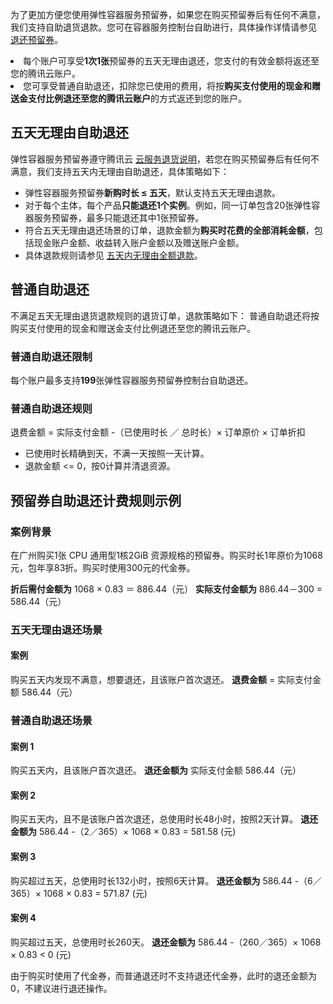 为了更加方便您使用弹性容器服务预留券，如果您在购买预留券后有任何不满意，我们支持自助退货退款。您可在容器服务控制台自助进行，具体操作详情请参见 [退还预留券](https://cloud.tencent.com/document/product/457/55750#.E9.80.80.E8.BF.98.E9.A2.84.E7.95.99.E5.88.B8)。


<dx-alert infotype="explain" title=" ">
<li>每个账户可享受<b>1次1张</b>预留券的五天无理由退还，您支付的有效金额将返还至您的腾讯云账户。</li>
<li>您可享受普通自助退还，扣除您已使用的费用，将按<b>购买支付使用的现金和赠送金支付比例退还至您的腾讯云账户</b>的方式返还到您的账户。</li>
</dx-alert>





## 五天无理由自助退还
弹性容器服务预留券遵守腾讯云 [云服务退货说明](https://cloud.tencent.com/document/product/555/7440)，若您在购买预留券后有任何不满意，我们支持五天内无理由自助退还，具体策略如下：

- 弹性容器服务预留券**新购时长 ≤ 五天**，默认支持五天无理由退款。
- 对于每个主体，每个产品**只能退还1个实例**。例如，同一订单包含20张弹性容器服务预留券，最多只能退还其中1张预留券。
- 符合五天无理由退还场景的订单，退款金额为**购买时花费的全部消耗金额**，包括现金账户金额、收益转入账户金额以及赠送账户金额。
- 具体退款规则请参见 [五天内无理由全额退款](https://cloud.tencent.com/document/product/555/7440#.E4.BA.94.E5.A4.A9.E5.86.85.E6.97.A0.E7.90.86.E7.94.B1.E5.85.A8.E9.A2.9D.E9.80.80.E6.AC.BE)。



## 普通自助退还

不满足五天无理由退货退款规则的退货订单，退款策略如下：
普通自助退还将按购买支付使用的现金和赠送金支付比例退还至您的腾讯云账户。

### 普通自助退还限制

每个账户最多支持**199**张弹性容器服务预留券控制台自助退还。

### 普通自助退还规则

退费金额 = 实际支付金额 -（已使用时长 ／ 总时长）× 订单原价 × 订单折扣

- 已使用时长精确到天，不满一天按照一天计算。
- 退款金额 <= 0，按0计算并清退资源。




## 预留券自助退还计费规则示例
### 案例背景

在广州购买1张 CPU 通用型1核2GiB 资源规格的预留券。购买时长1年原价为1068元，包年享83折。购买时使用300元的代金券。

**折后需付金额为** 1068 × 0.83 ＝ 886.44（元）
**实际支付金额为** 886.44－300 = 586.44（元）

### 五天无理由退还场景

#### 案例

购买五天内发现不满意，想要退还，且该账户首次退还。
**退费金额** = 实际支付金额 586.44（元）

### 普通自助退还场景

#### 案例 1

购买五天内，且该账户首次退还。
**退还金额为** 实际支付金额 586.44（元）

#### 案例 2

购买五天内，且不是该账户首次退还，总使用时长48小时，按照2天计算。
**退还金额为** 586.44 -（2／365）× 1068 × 0.83 = 581.58 (元)


#### 案例 3

购买超过五天，总使用时长132小时，按照6天计算。
**退还金额为** 586.44 -（6／365）× 1068 × 0.83 = 571.87 (元)

#### 案例 4

购买超过五天，总使用时长260天。
**退还金额为** 586.44 -（260／365）× 1068 × 0.83 < 0 (元)

由于购买时使用了代金券，而普通退还时不支持退还代金券，此时的退还金额为0，不建议进行退还操作。

